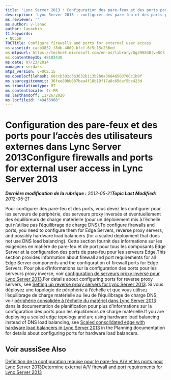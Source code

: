 ```yaml
---
title: 'Lync Server 2013 : Configuration des pare-feux et des ports pour l’accès des utilisateurs externes'
description: 'Lync Server 2013 : configurer des pare-feu et des ports pour l’accès des utilisateurs externes.'
ms.reviewer: ''
ms.author: v-lanac
author: lanachin
f1.keywords:
- NOCSH
TOCTitle: Configure firewalls and ports for external user access
ms:assetid: cacb3832-f8db-4009-bfcf-6f5c15c236ed
ms:mtpsurl: https://technet.microsoft.com/en-us/library/Gg398848(v=OCS.15)
ms:contentKeyID: 48185430
ms.date: 07/23/2014
manager: serdars
mtps_version: v=OCS.15
ms.openlocfilehash: 68ccb382c3b3632b113b2b0a36846500700c1b9f
ms.sourcegitcommit: 36fee89bb887bea4f18b19f17a8c69daf5bc423d
ms.translationtype: MT
ms.contentlocale: fr-FR
ms.lasthandoff: 11/26/2020
ms.locfileid: "49433968"
---
```

# <a name="configure-firewalls-and-ports-for-external-user-access-in-lync-server-2013"></a><span data-ttu-id="84ae2-103">Configuration des pare-feux et des ports pour l’accès des utilisateurs externes dans Lync Server 2013</span><span class="sxs-lookup"><span data-stu-id="84ae2-103">Configure firewalls and ports for external user access in Lync Server 2013</span></span>

<div data-xmlns="http://www.w3.org/1999/xhtml">

<div class="topic" data-xmlns="http://www.w3.org/1999/xhtml" data-msxsl="urn:schemas-microsoft-com:xslt" data-cs="https://msdn.microsoft.com/">

<div data-asp="https://msdn2.microsoft.com/asp">



</div>

<div id="mainSection">

<div id="mainBody"><span data-ttu-id="84ae2-104">

<span> </span></span><span class="sxs-lookup"><span data-stu-id="84ae2-104">

<span> </span></span></span>

<span data-ttu-id="84ae2-105">_**Dernière modification de la rubrique :** 2012-05-21_</span><span class="sxs-lookup"><span data-stu-id="84ae2-105">_**Topic Last Modified:** 2012-05-21_</span></span>

<span data-ttu-id="84ae2-106">Pour configurer des pare-feu et des ports, vous devez les configurer pour les serveurs de périphérie, des serveurs proxy inversés et éventuellement des équilibreurs de charge matérielle (pour un déploiement mis à l’échelle qui n’utilise pas l’équilibrage de charge DNS).</span><span class="sxs-lookup"><span data-stu-id="84ae2-106">To configure firewalls and ports, you need to configure them for Edge Servers, reverse proxy servers, and possibly hardware load balancers (for a scaled deployment that does not use DNS load balancing).</span></span> <span data-ttu-id="84ae2-107">Cette section fournit des informations sur les exigences en matière de pare-feu et de port pour tous les composants Edge Server et la configuration des ports de pare-feu pour les serveurs Edge.</span><span class="sxs-lookup"><span data-stu-id="84ae2-107">This section provides information about firewall and port requirements for all Edge Server components and the configuration of firewall ports for Edge Servers.</span></span> <span data-ttu-id="84ae2-108">Pour plus d’informations sur la configuration des ports pour les serveurs proxy inverse, voir [configuration de serveurs proxy inverse pour Lync Server 2013](lync-server-2013-setting-up-reverse-proxy-servers.md).</span><span class="sxs-lookup"><span data-stu-id="84ae2-108">For details about configuring ports for reverse proxy servers, see [Setting up reverse proxy servers for Lync Server 2013](lync-server-2013-setting-up-reverse-proxy-servers.md).</span></span> <span data-ttu-id="84ae2-109">Si vous déployez une topologie de périphérie à l’échelle et que vous utilisez l’équilibrage de charge matérielle au lieu de l’équilibrage de charge DNS, voir [périphérie consolidée à l’échelle du matériel dans Lync Server 2013](lync-server-2013-scaled-consolidated-edge-with-hardware-load-balancers.md) dans la documentation de planification pour plus d’informations sur la configuration des ports pour les équilibreurs de charge matérielle.</span><span class="sxs-lookup"><span data-stu-id="84ae2-109">If you are deploying a scaled edge topology and are using hardware load balancing instead of DNS load balancing, see [Scaled consolidated edge with hardware load balancers in Lync Server 2013](lync-server-2013-scaled-consolidated-edge-with-hardware-load-balancers.md) in the Planning documentation for details about configuring ports for hardware load balancers.</span></span>

<div>

## <a name="see-also"></a><span data-ttu-id="84ae2-110">Voir aussi</span><span class="sxs-lookup"><span data-stu-id="84ae2-110">See Also</span></span>


[<span data-ttu-id="84ae2-111">Définition de la configuration requise pour le pare-feu A/V et les ports pour Lync Server 2013</span><span class="sxs-lookup"><span data-stu-id="84ae2-111">Determine external A/V firewall and port requirements for Lync Server 2013</span></span>](lync-server-2013-determine-external-a-v-firewall-and-port-requirements.md)  
  

<span data-ttu-id="84ae2-112"></div>

</div>

<span> </span>

</div>

</div>

</span><span class="sxs-lookup"><span data-stu-id="84ae2-112"></div>

</div>

<span> </span>

</div>

</div>

</span></span></div>

